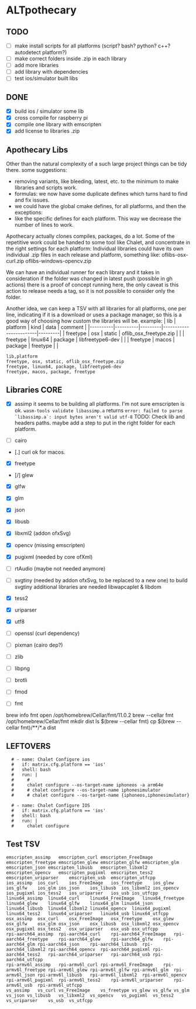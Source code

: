 # ALTpothecary

## TODO
- [ ] make install scripts for all platforms (script? bash? python? c++? autodetect platform?)
- [ ] make correct folders inside .zip in each library
- [ ] add more libraries
- [ ] add library with dependencies
- [ ] test ios/simulator built libs

## DONE
- [x] build ios / simulator some lib
- [x] cross compile for raspberry pi
- [x] compile one library with emscripten
- [x] add license to libraries .zip

## Apothecary Libs
Other than the natural complexity of a such large project things can be tidy there. some suggestions:
- removing variants, like bleeding, latest, etc. to the minimum to make libraries and scripts work.
- formulas: we now have some duplicate defines which turns hard to find and fix issues.
- we could have the global cmake defines, for all platforms, and then the exceptions:
- like the specific defines for each platform. This way we decrease the number of lines to work.

Apothecary actually clones compiles, packages, do a lot. Some of the repetitive work could be handed to some tool like Chalet, and concentrate in the right settings for each platform:
Individual libraries could have its own individual .zip files in each release and platform, something like:
oflibs-osx-curl.zip
oflibs-windows-opencv.zip

We can have an individual runner for each library and it takes in consideration if the folder was changed in latest push (possible in gh actions)
there is a proof of concept running here, the only caveat is this action to release needs a tag, so it is not possible to consider only the folder.

Another idea, we can keep a TSV with all libraries for all platforms, one per line, indicating if it is a download or uses a package manager, so this is a good way of choosing how custom the libraries will be.
example:
| lib      | platform | kind    | data                   | comment |
|----------|----------|---------|------------------------|---------|
| freetype | osx      | static  | oflib_osx_freetype.zip |         |
| freetype | linux64  | package | libfreetype6-dev       |         |
| freetype | macos    | package | freetype               |         |


```csv
lib,platform
freetype, osx, static, oflib_osx_freetype.zip
freetype, linux64, package, libfreetype6-dev
freetype, macos, package, freetype
```

## Libraries CORE


- [x] assimp
it seems to be building all platforms.
I'm not sure emscripten is ok. ```wasm-tools validate libassimp.a``` returns
```error: failed to parse `libassimp.a`: input bytes aren't valid utf-8```
TODO: Check lib and headers paths. maybe add a step to put in the right folder for each platform.

- [ ] cairo
- [.] curl
ok for macos.
- [x] freetype
- [/] glew
- [x] glfw
- [x] glm
- [x] json
- [x] libusb
- [x] libxml2 (addon ofxSvg)
- [x] opencv (missing emscripten)
- [x] pugixml (needed by core ofXml)
- [ ] rtAudio (maybe not needed anymore)
- [ ] svgtiny (needed by addon ofxSvg, to be replaced to a new one)
to build svgtiny additional libraries are needed libwapcaplet & libdom
- [x] tess2
- [x] uriparser
- [x] utf8

- [ ] openssl (curl dependency)
- [ ] pixman (cairo dep?)
- [ ] zlib
- [ ] libpng
- [ ] brotli
- [ ] fmod
- [ ] fmt


brew info fmt
open /opt/homebrew/Cellar/fmt/11.0.2
brew --cellar fmt
/opt/homebrew/Cellar/fmt
mkdir dist
ls $(brew --cellar fmt)
cp $(brew --cellar fmt)/**/*.a dist



## LEFTOVERS

      # - name: Chalet Configure ios
      #   if: matrix.cfg.platform == 'ios'
      #   shell: bash
      #   run: |
      #     #
      #     chalet configure --os-target-name iphoneos -a arm64e
      #     # chalet configure --os-target-name iphonesimulator
      #     # chalet configure --os-target-name {iphoneos,iphonesimulator}

      # - name: Chalet Configure IOS
      #   if: matrix.cfg.platform == 'ios'
      #   shell: bash
      #   run: |
      #     chalet configure


##  Test TSV
```tsv
emscripten_assimp	emscripten_curl	emscripten_FreeImage	emscripten_freetype	emscripten_glew	emscripten_glfw	emscripten_glm	emscripten_json	emscripten_libusb	emscripten_libxml2	emscripten_opencv	emscripten_pugixml	emscripten_tess2	emscripten_uriparser	emscripten_usb	emscripten_utfcpp
ios_assimp	ios_curl	ios_FreeImage	ios_freetype	ios_glew	ios_glfw	ios_glm	ios_json	ios_libusb	ios_libxml2	ios_opencv	ios_pugixml	ios_tess2	ios_uriparser	ios_usb	ios_utfcpp
linux64_assimp	linux64_curl	linux64_FreeImage	linux64_freetype	linux64_glew	linux64_glfw	linux64_glm	linux64_json	linux64_libusb	linux64_libxml2	linux64_opencv	linux64_pugixml	linux64_tess2	linux64_uriparser	linux64_usb	linux64_utfcpp
osx_assimp	osx_curl	osx_FreeImage	osx_freetype	osx_glew	osx_glfw	osx_glm	osx_json	osx_libusb	osx_libxml2	osx_opencv	osx_pugixml	osx_tess2	osx_uriparser	osx_usb	osx_utfcpp
rpi-aarch64_assimp	rpi-aarch64_curl	rpi-aarch64_FreeImage	rpi-aarch64_freetype	rpi-aarch64_glew	rpi-aarch64_glfw	rpi-aarch64_glm	rpi-aarch64_json	rpi-aarch64_libusb	rpi-aarch64_libxml2	rpi-aarch64_opencv	rpi-aarch64_pugixml	rpi-aarch64_tess2	rpi-aarch64_uriparser	rpi-aarch64_usb	rpi-aarch64_utfcpp
rpi-armv6l_assimp	rpi-armv6l_curl	rpi-armv6l_FreeImage	rpi-armv6l_freetype	rpi-armv6l_glew	rpi-armv6l_glfw	rpi-armv6l_glm	rpi-armv6l_json	rpi-armv6l_libusb	rpi-armv6l_libxml2	rpi-armv6l_opencv	rpi-armv6l_pugixml	rpi-armv6l_tess2	rpi-armv6l_uriparser	rpi-armv6l_usb	rpi-armv6l_utfcpp
vs_assimp	vs_curl	vs_FreeImage	vs_freetype	vs_glew	vs_glfw	vs_glm	vs_json	vs_libusb	vs_libxml2	vs_opencv	vs_pugixml	vs_tess2	vs_uriparser	vs_usb	vs_utfcpp
```
